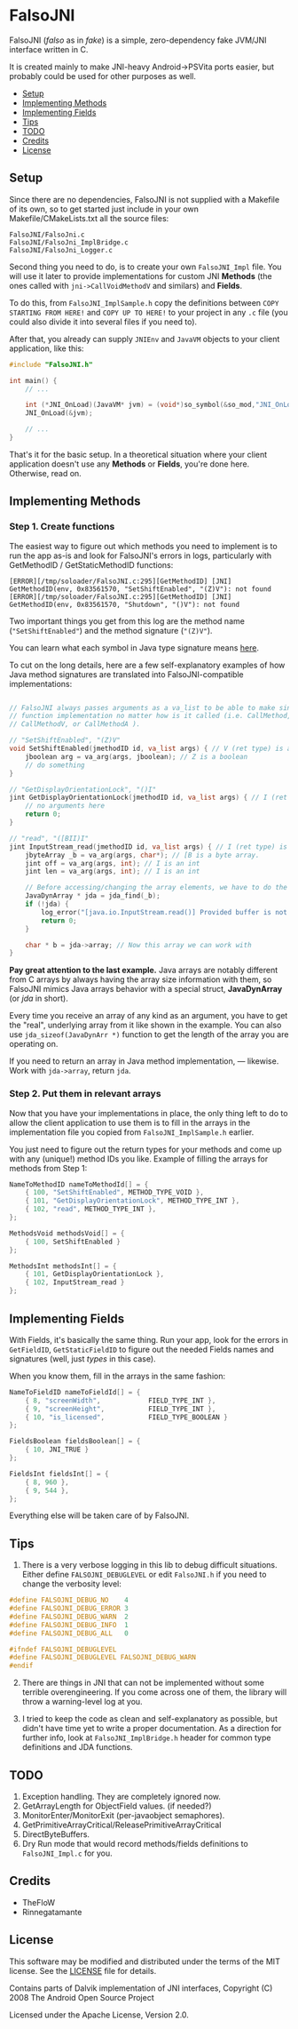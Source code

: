 # FalsoJNI

FalsoJNI (*falso* as in *fake*) is a simple, zero-dependency fake JVM/JNI
interface written in C.

It is created mainly to make JNI-heavy Android→PSVita ports easier, but probably
could be used for other purposes as well.

* [Setup](#setup)
* [Implementing Methods](#implementing-methods)
* [Implementing Fields](#implementing-fields)
* [Tips](#tips)
* [TODO](#todo)
* [Credits](#credits)
* [License](#license)

## Setup

Since there are no dependencies, FalsoJNI is not supplied with a Makefile of its
own, so to get started just include in your own Makefile/CMakeLists.txt
all the source files:
```
FalsoJNI/FalsoJni.c
FalsoJNI/FalsoJni_ImplBridge.c
FalsoJNI/FalsoJni_Logger.c
```

Second thing you need to do, is to create your own `FalsoJNI_Impl` file. You
will use it later to provide implementations for custom JNI **Methods** (the
ones called with `jni->CallVoidMethodV` and similars) and **Fields**.

To do this, from `FalsoJNI_ImplSample.h` copy the definitions between
`COPY STARTING FROM HERE!` and `COPY UP TO HERE!` to your project in any `.c`
file (you could also divide it into several files if you need to).

After that, you already can supply `JNIEnv` and `JavaVM` objects to your client
application, like this:

```c
#include "FalsoJNI.h"

int main() {
    // ...

    int (*JNI_OnLoad)(JavaVM* jvm) = (void*)so_symbol(&so_mod,"JNI_OnLoad");
    JNI_OnLoad(&jvm);

    // ...
}
```

That's it for the basic setup. In a theoretical situation where your client
application doesn't use any **Methods** or **Fields**, you're done here.
Otherwise, read on.

## Implementing Methods

### Step 1. Create functions

The easiest way to figure out which methods you need to implement is to
run the app as-is and look for FalsoJNI's errors in logs, particularly with
GetMethodID / GetStaticMethodID functions:

```
[ERROR][/tmp/soloader/FalsoJNI.c:295][GetMethodID] [JNI] GetMethodID(env, 0x83561570, "SetShiftEnabled", "(Z)V"): not found
[ERROR][/tmp/soloader/FalsoJNI.c:295][GetMethodID] [JNI] GetMethodID(env, 0x83561570, "Shutdown", "()V"): not found
```

Two important things you get from this log are the method name
(`"SetShiftEnabled"`) and the method signature (`"(Z)V"`).

You can learn what each symbol in Java type signature means [here](https://docs.oracle.com/javase/7/docs/technotes/guides/jni/spec/types.html#wp16437).

To cut on the long details, here are a few self-explanatory examples of how
Java method signatures are translated into FalsoJNI-compatible implementations:

```c

// FalsoJNI always passes arguments as a va_list to be able to make single
// function implementation no matter how is it called (i.e. CallMethod,
// CallMethodV, or CallMethodA ).

// "SetShiftEnabled", "(Z)V"
void SetShiftEnabled(jmethodID id, va_list args) { // V (ret type) is a void
    jboolean arg = va_arg(args, jboolean); // Z is a boolean
    // do something
}

// "GetDisplayOrientationLock", "()I"
jint GetDisplayOrientationLock(jmethodID id, va_list args) { // I (ret type) is an integer
    // no arguments here
    return 0;
}

// "read", "([BII)I"
jint InputStream_read(jmethodID id, va_list args) { // I (ret type) is an integer
    jbyteArray _b = va_arg(args, char*); // [B is a byte array.
    jint off = va_arg(args, int); // I is an int
    jint len = va_arg(args, int); // I is an int

    // Before accessing/changing the array elements, we have to do the following:
    JavaDynArray * jda = jda_find(_b);
    if (!jda) {
        log_error("[java.io.InputStream.read()] Provided buffer is not a valid JDA.");
        return 0;
    }

    char * b = jda->array; // Now this array we can work with
}
```

**Pay great attention to the last example.** Java arrays are notably different
from C arrays by always having the array size information with them, so
FalsoJNI mimics Java arrays behavior with a special struct, **JavaDynArray**
(or *jda* in short).

Every time you receive an array of any kind as an argument, you have to get 
the "real", underlying array from it like shown in the example. You can also
use `jda_sizeof(JavaDynArr *)` function to get the length of the array you
are operating on.

If you need to return an array in Java method implementation, — likewise.
Work with `jda->array`, return `jda`.

### Step 2. Put them in relevant arrays

Now that you have your implementations in place, the only thing left to do
to allow the client application to use them is to fill in the arrays in the
implementation file you copied from `FalsoJNI_ImplSample.h` earlier.

You just need to figure out the return types for your methods and come up with
any (unique!) method IDs you like. Example of filling the arrays for methods
from Step 1:

```c
NameToMethodID nameToMethodId[] = {
    { 100, "SetShiftEnabled", METHOD_TYPE_VOID },
    { 101, "GetDisplayOrientationLock", METHOD_TYPE_INT },
    { 102, "read", METHOD_TYPE_INT },
};

MethodsVoid methodsVoid[] = {
    { 100, SetShiftEnabled }
};

MethodsInt methodsInt[] = {
    { 101, GetDisplayOrientationLock },
    { 102, InputStream_read }
};
```

## Implementing Fields

With Fields, it's basically the same thing. Run your app, look for the errors
in `GetFieldID`, `GetStaticFieldID` to figure out the needed Fields names and
signatures (well, just *types* in this case).

When you know them, fill in the arrays in the same fashion:

```c
NameToFieldID nameToFieldId[] = {
    { 8, "screenWidth",            FIELD_TYPE_INT },
    { 9, "screenHeight",           FIELD_TYPE_INT },
    { 10, "is_licensed",           FIELD_TYPE_BOOLEAN }
};

FieldsBoolean fieldsBoolean[] = {
    { 10, JNI_TRUE }
};

FieldsInt fieldsInt[] = {
    { 8, 960 },
    { 9, 544 },
};
```

Everything else will be taken care of by FalsoJNI.

## Tips

1. There is a very verbose logging in this lib to debug difficult situations.
Either define `FALSOJNI_DEBUGLEVEL` or edit `FalsoJNI.h` if you need to change
the verbosity level:
```c
#define FALSOJNI_DEBUG_NO    4
#define FALSOJNI_DEBUG_ERROR 3
#define FALSOJNI_DEBUG_WARN  2
#define FALSOJNI_DEBUG_INFO  1
#define FALSOJNI_DEBUG_ALL   0

#ifndef FALSOJNI_DEBUGLEVEL
#define FALSOJNI_DEBUGLEVEL FALSOJNI_DEBUG_WARN
#endif
```

2. There are things in JNI that can not be implemented without some terrible
overengineering. If you come across one of them, the library will throw
a warning-level log at you.

3. I tried to keep the code as clean and self-explanatory as possible, but
didn't have time yet to write a proper documentation. As a direction for
further info, look at `FalsoJNI_ImplBridge.h` header for common type definitions
and JDA functions.

## TODO

1. Exception handling. They are completely ignored now.
2. GetArrayLength for ObjectField values. (if needed?)
3. MonitorEnter/MonitorExit (per-javaobject semaphores).
4. GetPrimitiveArrayCritical/ReleasePrimitiveArrayCritical
5. DirectByteBuffers.
6. Dry Run mode that would record methods/fields definitions to
`FalsoJNI_Impl.c` for you.

## Credits
* TheFloW
* Rinnegatamante

## License

This software may be modified and distributed under the terms of
the MIT license. See the [LICENSE](LICENSE) file for details.

Contains parts of Dalvik implementation of JNI interfaces,
Copyright (C) 2008 The Android Open Source Project

Licensed under the Apache License, Version 2.0.
